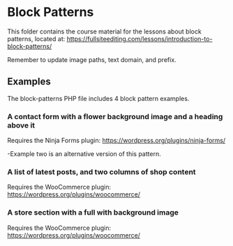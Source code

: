 # Block Patterns

This folder contains the course material for the lessons about block patterns,
located at:
https://fullsiteediting.com/lessons/introduction-to-block-patterns/

Remember to update image paths, text domain, and prefix.



## Examples
The block-patterns PHP file includes 4 block pattern examples.

### A contact form with a flower background image and a heading above it
Requires the Ninja Forms plugin: https://wordpress.org/plugins/ninja-forms/

-Example two is an alternative version of this pattern.

### A list of latest posts, and two columns of shop content
Requires the WooCommerce plugin: https://wordpress.org/plugins/woocommerce/

### A store section with a full with background image
Requires the WooCommerce plugin: https://wordpress.org/plugins/woocommerce/
